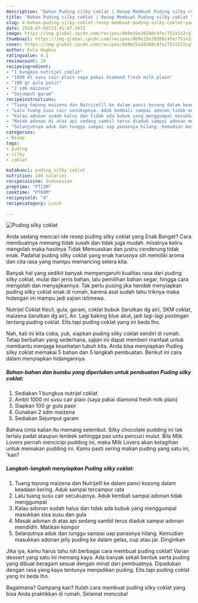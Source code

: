 ```yaml
---
description: "Bahan Puding silky coklat | Resep Membuat Puding silky coklat Yang Mudah Dan Praktis"
title: "Bahan Puding silky coklat | Resep Membuat Puding silky coklat Yang Mudah Dan Praktis"
slug: 4-bahan-puding-silky-coklat-resep-membuat-puding-silky-coklat-yang-mudah-dan-praktis
date: 2020-07-03T23:41:47.347Z
image: https://img-global.cpcdn.com/recipes/0b9e25e20200c4fe/751x532cq70/puding-silky-coklat-foto-resep-utama.jpg
thumbnail: https://img-global.cpcdn.com/recipes/0b9e25e20200c4fe/751x532cq70/puding-silky-coklat-foto-resep-utama.jpg
cover: https://img-global.cpcdn.com/recipes/0b9e25e20200c4fe/751x532cq70/puding-silky-coklat-foto-resep-utama.jpg
author: Eula Hughes
ratingvalue: 4.1
reviewcount: 10
recipeingredient:
- "1 bungkus nutrijel coklat"
- "1000 ml susu cair plain saya pakai diamond fresh milk plain"
- "100 gr gula pasir"
- "2 sdm maizena"
- "Sejumput garam"
recipeinstructions:
- "Tuang tepung maizena dan Nutrijelll ke dalam panci kosong dalam keadaan kering. Aduk sampai tercampur rata"
- "Lalu tuang susu cair secukupnya. Aduk kembali sampai adonan tidak menggumpal"
- "Kalau adonan sudah halus dan tidak ada bubuk yang menggumpal masukkan sisa susu dan gula"
- "Masak adonan di atas api sedang sambil terus diaduk sampai adonan mendidih. Matikan kompor"
- "Selanjutnya aduk dan tunggu sampai uap panasnya hilang. Kemudian masukkan adonan jelly puding ke dalam gelas, cup atau jar. Dinginkan"
categories:
- Resep
tags:
- puding
- silky
- coklat

katakunci: puding silky coklat 
nutrition: 146 calories
recipecuisine: Indonesian
preptime: "PT12M"
cooktime: "PT60M"
recipeyield: "4"
recipecategory: Lunch

---
```



![Puding silky coklat](https://img-global.cpcdn.com/recipes/0b9e25e20200c4fe/751x532cq70/puding-silky-coklat-foto-resep-utama.jpg)

Anda sedang mencari ide resep puding silky coklat yang Enak Banget? Cara membuatnya memang tidak susah dan tidak juga mudah. misalnya keliru mengolah maka hasilnya Tidak Memuaskan dan justru cenderung tidak enak. Padahal puding silky coklat yang enak harusnya sih memiliki aroma dan cita rasa yang mampu memancing selera kita.

Banyak hal yang sedikit banyak mempengaruhi kualitas rasa dari puding silky coklat, mulai dari jenis bahan, lalu pemilihan bahan segar, hingga cara mengolah dan menyajikannya. Tak perlu pusing jika hendak menyiapkan puding silky coklat enak di rumah, karena asal sudah tahu triknya maka hidangan ini mampu jadi sajian istimewa.

Nutrijel Coklat Kecil, gula, garam, coklat bubuk (larutkan dg air), SKM coklat, maizena (larutkan dg air), Air. Lagi baking blue akut, jadi lagi-lagi postingan tentang puding coklat. Eits.tapi puding coklat yang ini beda lho.


Nah, kali ini kita coba, yuk, siapkan puding silky coklat sendiri di rumah. Tetap berbahan yang sederhana, sajian ini dapat memberi manfaat untuk membantu menjaga kesehatan tubuh kita. Anda bisa menyiapkan Puding silky coklat memakai 5 bahan dan 5 langkah pembuatan. Berikut ini cara dalam menyiapkan hidangannya.

<!--inarticleads1-->

##### Bahan-bahan dan bumbu yang diperlukan untuk pembuatan Puding silky coklat:

1. Sediakan 1 bungkus nutrijel coklat
1. Ambil 1000 ml susu cair plain (saya pakai diamond fresh milk plain)
1. Siapkan 100 gr gula pasir
1. Gunakan 2 sdm maizena
1. Sediakan Sejumput garam


Bahwa cinta kalian itu memang selembut. Silky chocolate pudding ini tak terlalu padat ataupun lembek sehingga pas untu pencuci mulut. Bila Milk Lovers pernah mencicipi pudding ini, maka Milk Lovers akan ketagihan untuk memakan pudding ini. Kamu pasti sering makan puding yang satu ini, &#39;kan? 

<!--inarticleads2-->

##### Langkah-langkah menyiapkan Puding silky coklat:

1. Tuang tepung maizena dan Nutrijelll ke dalam panci kosong dalam keadaan kering. Aduk sampai tercampur rata
1. Lalu tuang susu cair secukupnya. Aduk kembali sampai adonan tidak menggumpal
1. Kalau adonan sudah halus dan tidak ada bubuk yang menggumpal masukkan sisa susu dan gula
1. Masak adonan di atas api sedang sambil terus diaduk sampai adonan mendidih. Matikan kompor
1. Selanjutnya aduk dan tunggu sampai uap panasnya hilang. Kemudian masukkan adonan jelly puding ke dalam gelas, cup atau jar. Dinginkan


Jika iya, kamu harus tahu nih berbagai cara membuat puding coklat! Varian dessert yang satu ini memang kaya. Ada banyak sekali bentuk serta puding yang dibuat beragam sesuai dengan minat dari pembuatnya. Dipadukan dengan rasa yang kaya tentunya menjadikan puding. Eits.tapi puding coklat yang ini beda lho. 

Bagaimana? Gampang kan? Itulah cara membuat puding silky coklat yang bisa Anda praktikkan di rumah. Selamat mencoba!
